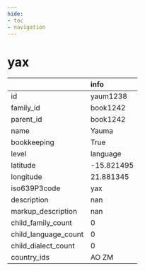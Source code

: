 ```yaml
---
hide:
- toc
- navigation
---
```

# yax
|                      | info       |
|:---------------------|:-----------|
| id                   | yaum1238   |
| family_id            | book1242   |
| parent_id            | book1242   |
| name                 | Yauma      |
| bookkeeping          | True       |
| level                | language   |
| latitude             | -15.821495 |
| longitude            | 21.881345  |
| iso639P3code         | yax        |
| description          | nan        |
| markup_description   | nan        |
| child_family_count   | 0          |
| child_language_count | 0          |
| child_dialect_count  | 0          |
| country_ids          | AO ZM      |